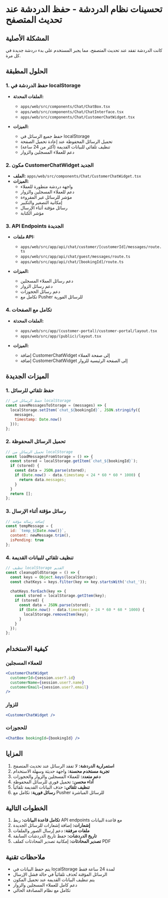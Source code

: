 # تحسينات نظام الدردشة - حفظ الدردشة عند تحديث المتصفح

## المشكلة الأصلية
كانت الدردشة تفقد عند تحديث المتصفح، مما يجبر المستخدم على بدء دردشة جديدة في كل مرة.

## الحلول المطبقة

### 1. حفظ الدردشة في localStorage
- **الملفات المحدثة:**
  - `apps/web/src/components/Chat/ChatBox.tsx`
  - `apps/web/src/components/Chat/ChatInterface.tsx`
  - `apps/web/src/components/Chat/CustomerChatWidget.tsx`

- **الميزات:**
  - حفظ جميع الرسائل في localStorage
  - تحميل الرسائل المحفوظة عند إعادة تحميل الصفحة
  - تنظيف تلقائي للبيانات القديمة (أكثر من 24 ساعة)
  - دعم للعملاء المسجلين والزوار

### 2. مكون CustomerChatWidget الجديد
- **الملف:** `apps/web/src/components/Chat/CustomerChatWidget.tsx`
- **الميزات:**
  - واجهة دردشة متطورة للعملاء
  - دعم للعملاء المسجلين والزوار
  - مؤشر للرسائل غير المقروءة
  - إمكانية التصغير والتكبير
  - رسائل مؤقتة أثناء الإرسال
  - مؤشر الكتابة

### 3. API Endpoints الجديدة
- **ملفات API:**
  - `apps/web/src/app/api/chat/customer/[customerId]/messages/route.ts`
  - `apps/web/src/app/api/chat/guest/messages/route.ts`
  - `apps/web/src/app/api/chat/[bookingId]/route.ts`

- **الميزات:**
  - دعم رسائل العملاء المسجلين
  - دعم رسائل الزوار
  - دعم رسائل الحجوزات
  - تكامل مع Pusher للرسائل الفورية

### 4. تكامل مع الصفحات
- **الملفات المحدثة:**
  - `apps/web/src/app/(customer-portal)/customer-portal/layout.tsx`
  - `apps/web/src/app/(public)/layout.tsx`

- **الميزات:**
  - إضافة CustomerChatWidget إلى صفحة العملاء
  - إضافة CustomerChatWidget إلى الصفحة الرئيسية للزوار

## الميزات الجديدة

### 1. حفظ تلقائي للرسائل
```javascript
// حفظ الرسائل في localStorage
const saveMessagesToStorage = (messages) => {
  localStorage.setItem(`chat_${bookingId}`, JSON.stringify({
    messages,
    timestamp: Date.now()
  }));
};
```

### 2. تحميل الرسائل المحفوظة
```javascript
// تحميل الرسائل من localStorage
const loadMessagesFromStorage = () => {
  const stored = localStorage.getItem(`chat_${bookingId}`);
  if (stored) {
    const data = JSON.parse(stored);
    if (Date.now() - data.timestamp < 24 * 60 * 60 * 1000) {
      return data.messages;
    }
  }
  return [];
};
```

### 3. رسائل مؤقتة أثناء الإرسال
```javascript
// إضافة رسالة مؤقتة
const tempMessage = {
  id: `temp_${Date.now()}`,
  content: newMessage.trim(),
  isPending: true
};
```

### 4. تنظيف تلقائي للبيانات القديمة
```javascript
// تنظيف localStorage القديم
const cleanupOldStorage = () => {
  const keys = Object.keys(localStorage);
  const chatKeys = keys.filter(key => key.startsWith('chat_'));
  
  chatKeys.forEach(key => {
    const stored = localStorage.getItem(key);
    if (stored) {
      const data = JSON.parse(stored);
      if (Date.now() - data.timestamp > 24 * 60 * 60 * 1000) {
        localStorage.removeItem(key);
      }
    }
  });
};
```

## كيفية الاستخدام

### للعملاء المسجلين
```jsx
<CustomerChatWidget 
  customerId={session.user?.id}
  customerName={session.user?.name}
  customerEmail={session.user?.email}
/>
```

### للزوار
```jsx
<CustomerChatWidget />
```

### للحجوزات
```jsx
<ChatBox bookingId={bookingId} />
```

## المزايا

1. **استمرارية الدردشة:** لا تفقد الرسائل عند تحديث المتصفح
2. **تجربة مستخدم محسنة:** واجهة حديثة وسهلة الاستخدام
3. **دعم متعدد:** للعملاء المسجلين والزوار والحجوزات
4. **أداء محسن:** تحميل فوري للرسائل المحفوظة
5. **تنظيف تلقائي:** حذف البيانات القديمة تلقائياً
6. **رسائل فورية:** تكامل مع Pusher للرسائل المباشرة

## الخطوات التالية

1. **تكامل قاعدة البيانات:** ربط API endpoints مع قاعدة البيانات
2. **إشعارات:** إضافة إشعارات للرسائل الجديدة
3. **ملفات مرفقة:** دعم إرسال الصور والملفات
4. **تاريخ الدردشات:** حفظ تاريخ الدردشات السابقة
5. **تصدير المحادثات:** إمكانية تصدير المحادثات كملف PDF

## ملاحظات تقنية

- يتم حفظ البيانات في localStorage لمدة 24 ساعة فقط
- الرسائل المؤقتة تُحذف تلقائياً في حالة فشل الإرسال
- يتم تنظيف البيانات القديمة عند تحميل المكون
- دعم كامل للعملاء المسجلين والزوار
- تكامل مع نظام المصادقة الحالي
